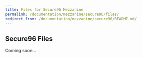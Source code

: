 ```yaml
---
title: Files for Secure96 Mezzanine
permalink: /documentation/mezzanine/secure96/files/
redirect_from: /documentation/mezzanine/secure96/README.md/
---
```

## Secure96 Files

Coming soon...
